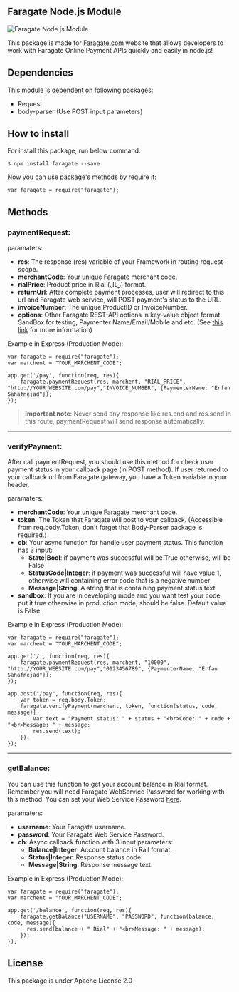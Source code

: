 **Faragate Node.js Module**
----------------------------
![Faragate Node.js Module](https://faragate.com/css/home/img/index-options.png)

This package is made for [Faragate.com](http://faragate.com) website that allows developers to work with Faragate Online Payment APIs quickly and easily in node.js!
## Dependencies
This module is dependent on following packages:

 - Request
 - body-parser (Use POST input parameters)

## How to install
For install this package, run below command:

    $ npm install faragate --save
Now you can use package's methods by require it:

    var faragate = require("faragate");
## Methods
### paymentRequest:
paramaters:

 - **res**: The response (res) variable of your Framework in routing request scope.
 - **merchantCode**: Your unique Faragate merchant code.
 - **rialPrice**: Product price in Rial (ريال) format.
 - **returnUrl**: After complete payment processes, user will redirect to this url and Faragate web service, will POST payment's status to the URL.
 - **invoiceNumber**: The unique ProductID or InvoiceNumber.
 - **options**: Other Faragate REST-API options in key-value object format. SandBox for testing, Paymenter Name/Email/Mobile and etc. (See [this link](https://faragate.com/files/uploads/plugin/8/Rest%20&amp;%20cURL%20&amp;%20file_get_contents.pdf) for more information)

Example in Express (Production Mode):
```
var faragate = require("faragate");
var marchent = "YOUR_MARCHENT_CODE";
    
app.get('/pay', function(req, res){
	faragate.paymentRequest(res, marchent, "RIAL_PRICE", "http://YOUR_WEBSITE.com/pay","INVOICE_NUMBER", {PaymenterName: "Erfan Sahafnejad"});
});    
```

> **Important note**: Never send any response like res.end and res.send in this route, paymentRequest will send response automatically.

----------


### verifyPayment:
After call paymentRequest, you should use this method for check user payment status in your callback page (in POST method). If user returned to your callback url from Faragate gateway, you have a Token variable in your header.

paramaters:

  - **merchantCode**: Your unique Faragate merchant code.
  - **token**: The Token that Faragate will post to your callback. (Accessible from req.body.Token, don't forget that Body-Parser package is required.)
  - **cb**: Your async function for handle user payment status. This function has 3 input:
	  - **State|Bool**: if payment was successful will be True otherwise, will be False
	  - **StatusCode|Integer**: if payment was successful will have value 1, otherwise will containing error code that is a negative number
	  - **Message|String**: A string that is containing payment status text
  - **sandbox**: If you are in developing mode and you want test your code, put it true otherwise in production mode, should be false. Default value is False.
  
  

Example in Express (Production Mode):
```
var faragate = require("faragate");
var marchent = "YOUR_MARCHENT_CODE";
    
app.get('/', function(req, res){
	faragate.paymentRequest(res, marchent, "10000", "http://YOUR_WEBSITE.com/pay","0123456789", {PaymenterName: "Erfan Sahafnejad"});
});    

app.post("/pay", function(req, res){
    var token = req.body.Token;
    faragate.verifyPayment(marchent, token, function(status, code, message){
        var text = "Payment status: " + status + "<br>Code: " + code + "<br>Message: " + message;
        res.send(text);
    });
});

```


----------
### getBalance:
You can use this function to get your account balance in Rial format. Remember you will need Faragate WebService Password for working with this method. You can set your Web Service Password [here](https://faragate.com/user/users/change_password).

paramaters:

  - **username**: Your Faragate username.
  - **password**: Your Faragate Web Service Password.
  - **cb**: Async callback function with 3 input parameters:
	  - **Balance|Integer**: Account balance in Rail format.
	  - **Status|Integer**: Response status code.
	  - **Message|String**: Response message text.

Example in Express (Production Mode):
```
var faragate = require("faragate");
var marchent = "YOUR_MARCHENT_CODE";
    
app.get('/balance', function(req, res){
    faragate.getBalance("USERNAME", "PASSWORD", function(balance, code, message){
      res.send(balance + " Rial" + "<br>Message: " + message);
    });
});
```

## License
This package is under Apache License 2.0
